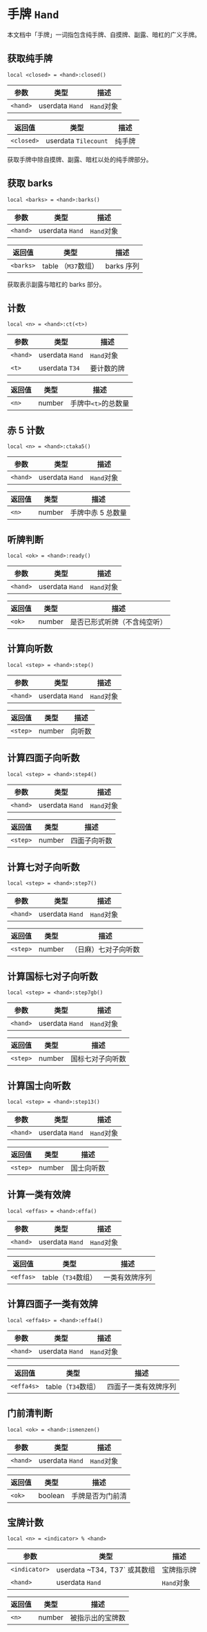 # 手牌 `Hand`

本文档中「手牌」一词指包含纯手牌、自摸牌、副露、暗杠的广义手牌。

## 获取纯手牌

`local <closed> = <hand>:closed()`

参数 | 类型 | 描述
---- | ---- | ----
`<hand>` | userdata `Hand` | `Hand`对象

返回值 | 类型 | 描述
------ | ---- | ----
`<closed>` | userdata `Tilecount` | 纯手牌

获取手牌中除自摸牌、副露、暗杠以处的纯手牌部分。

## 获取 barks

`local <barks> = <hand>:barks()`

参数 | 类型 | 描述
---- | ---- | ----
`<hand>` | userdata `Hand` | `Hand`对象

返回值 | 类型 | 描述
------ | ---- | ----
`<barks>` | table （`M37`数组） | barks 序列

获取表示副露与暗杠的 barks 部分。

## 计数

`local <n> = <hand>:ct(<t>)`

参数 | 类型 | 描述
---- | ---- | ----
`<hand>` | userdata `Hand` | `Hand`对象
`<t>` | userdata `T34` | 要计数的牌

返回值 | 类型 | 描述
------ | ---- | ----
`<n>` | number | 手牌中`<t>`的总数量

## 赤 5 计数

`local <n> = <hand>:ctaka5()`

参数 | 类型 | 描述
---- | ---- | ----
`<hand>` | userdata `Hand` | `Hand`对象

返回值 | 类型 | 描述
------ | ---- | ----
`<n>` | number | 手牌中赤 5 总数量

## 听牌判断

`local <ok> = <hand>:ready()`

参数 | 类型 | 描述
---- | ---- | ----
`<hand>` | userdata `Hand` | `Hand`对象

返回值 | 类型 | 描述
------ | ---- | ----
`<ok>` | number | 是否已形式听牌（不含纯空听）

## 计算向听数

`local <step> = <hand>:step()`

参数 | 类型 | 描述
---- | ---- | ----
`<hand>` | userdata `Hand` | `Hand`对象

返回值 | 类型 | 描述
------ | ---- | ----
`<step>` | number | 向听数

## 计算四面子向听数

`local <step> = <hand>:step4()`

参数 | 类型 | 描述
---- | ---- | ----
`<hand>` | userdata `Hand` | `Hand`对象

返回值 | 类型 | 描述
------ | ---- | ----
`<step>` | number | 四面子向听数

## 计算七对子向听数

`local <step> = <hand>:step7()`

参数 | 类型 | 描述
---- | ---- | ----
`<hand>` | userdata `Hand` | `Hand`对象

返回值 | 类型 | 描述
------ | ---- | ----
`<step>` | number | （日麻）七对子向听数

## 计算国标七对子向听数

`local <step> = <hand>:step7gb()`

参数 | 类型 | 描述
---- | ---- | ----
`<hand>` | userdata `Hand` | `Hand`对象

返回值 | 类型 | 描述
------ | ---- | ----
`<step>` | number | 国标七对子向听数

## 计算国士向听数

`local <step> = <hand>:step13()`

参数 | 类型 | 描述
---- | ---- | ----
`<hand>` | userdata `Hand` | `Hand`对象

返回值 | 类型 | 描述
------ | ---- | ----
`<step>` | number | 国士向听数

## 计算一类有效牌

`local <effas> = <hand>:effa()`

参数 | 类型 | 描述
---- | ---- | ----
`<hand>` | userdata `Hand` | `Hand`对象

返回值 | 类型 | 描述
------ | ---- | ----
`<effas>` | table（`T34`数组） | 一类有效牌序列

## 计算四面子一类有效牌

`local <effa4s> = <hand>:effa4()`

参数 | 类型 | 描述
---- | ---- | ----
`<hand>` | userdata `Hand` | `Hand`对象

返回值 | 类型 | 描述
------ | ---- | ----
`<effa4s>` | table（`T34`数组） | 四面子一类有效牌序列

## 门前清判断

`local <ok> = <hand>:ismenzen()`

参数 | 类型 | 描述
---- | ---- | ----
`<hand>` | userdata `Hand` | `Hand`对象

返回值 | 类型 | 描述
------ | ---- | ----
`<ok>` | boolean | 手牌是否为门前清

## 宝牌计数

`local <n> = <indicator> % <hand>`

参数 | 类型 | 描述
---- | ---- | ----
`<indicator>` | userdata ~T34`，`T37` 或其数组  | 宝牌指示牌
`<hand>` | userdata `Hand` | `Hand`对象

返回值 | 类型 | 描述
------ | ---- | ----
`<n>` | number | 被指示出的宝牌数

